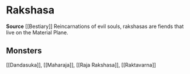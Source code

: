 ﻿---
id: '233'
name: Rakshasa
rarity: Common
source: '[[DATABASE/source/Bestiary|Bestiary]]'
trait:
- Rakshasa
type: Trait

---
# Rakshasa

**Source** [[Bestiary]]
Reincarnations of evil souls, rakshasas are fiends that live on the Material Plane.

## Monsters

[[Dandasuka]], [[Maharaja]], [[Raja Rakshasa]], [[Raktavarna]]